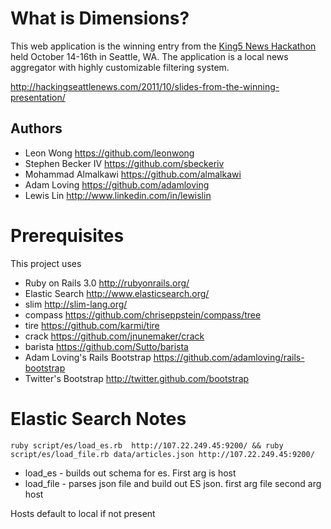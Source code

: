 What is Dimensions?
===================

This web application is the winning entry from the [King5 News Hackathon](http://hackingseattlenews.com) 
held October 14-16th in Seattle, WA. The application is a local news aggregator with
highly customizable filtering system.

http://hackingseattlenews.com/2011/10/slides-from-the-winning-presentation/

Authors
-------

* Leon Wong https://github.com/leonwong
* Stephen Becker IV https://github.com/sbeckeriv
* Mohammad Almalkawi https://github.com/almalkawi
* Adam Loving https://github.com/adamloving
* Lewis Lin http://www.linkedin.com/in/lewislin

Prerequisites
=============

This project uses 

* Ruby on Rails 3.0 http://rubyonrails.org/
* Elastic Search http://www.elasticsearch.org/
* slim http://slim-lang.org/
* compass https://github.com/chriseppstein/compass/tree
* tire https://github.com/karmi/tire
* crack https://github.com/jnunemaker/crack
* barista https://github.com/Sutto/barista
* Adam Loving's Rails Bootstrap https://github.com/adamloving/rails-bootstrap
* Twitter's Bootstrap http://twitter.github.com/bootstrap

Elastic Search Notes
====================

`ruby script/es/load_es.rb  http://107.22.249.45:9200/ && ruby script/es/load_file.rb data/articles.json http://107.22.249.45:9200/`

* load_es - builds out schema for es. First arg is host
* load_file - parses json file and build out ES json. first arg file second arg host

Hosts default to local if not present
